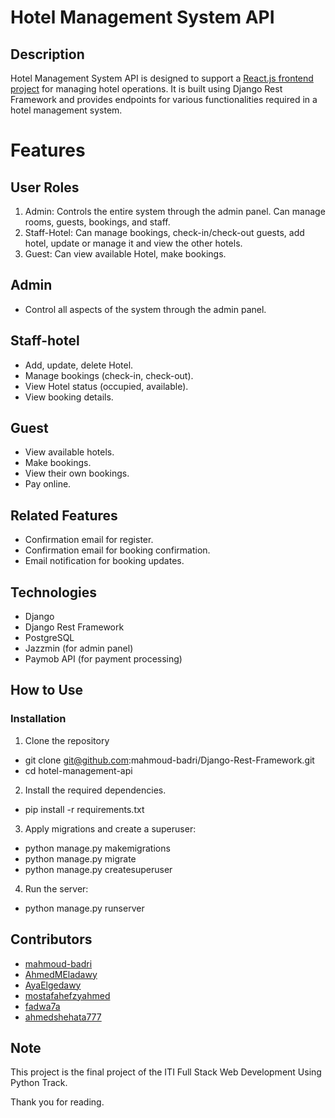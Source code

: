 # Hotel Management System API

## Description
Hotel Management System API is designed to support a [React.js frontend project](git@github.com:mahmoud-badri/Hotel-Booking.git) for managing hotel operations. It is built using Django Rest Framework and provides endpoints for various functionalities required in a hotel management system.


# Features

## User Roles
1. Admin: Controls the entire system through the admin panel. Can manage rooms, guests, bookings, and staff.
2. Staff-Hotel: Can manage bookings, check-in/check-out guests, add hotel, update or manage it and view the other hotels.
3. Guest: Can view available Hotel, make bookings.

## Admin
- Control all aspects of the system through the admin panel.

## Staff-hotel
- Add, update, delete Hotel.
- Manage bookings (check-in, check-out).
- View Hotel status (occupied, available).
- View booking details.

## Guest
- View available hotels.
- Make bookings.
- View their own bookings.
- Pay online.

## Related Features
- Confirmation email for register.
- Confirmation email for booking confirmation.
- Email notification for booking updates.

## Technologies
- Django
- Django Rest Framework
- PostgreSQL
- Jazzmin (for admin panel)
- Paymob API (for payment processing)

## How to Use
### Installation
1. Clone the repository
- git clone git@github.com:mahmoud-badri/Django-Rest-Framework.git
- cd hotel-management-api
2. Install the required dependencies.
- pip install -r requirements.txt
3. Apply migrations and create a superuser:
- python manage.py makemigrations
- python manage.py migrate
- python manage.py createsuperuser
4. Run the server:
- python manage.py runserver

## Contributors
- [mahmoud-badri](https://github.com/mahmoud-badri)
- [AhmedMEladawy](https://github.com/AhmedMEladawy)
- [AyaElgedawy](https://github.com/AyaElgedawy)
- [mostafahefzyahmed](https://github.com/mostafahefzyahmed)
- [fadwa7a](https://github.com/fadwa7a)
- [ahmedshehata777](https://github.com/ahmedshehata777)

## Note
This project is the final project of the ITI Full Stack Web Development Using Python Track.

Thank you for reading.
